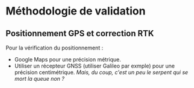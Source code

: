 # Méthodologie de validation

## Positionnement GPS et correction RTK

Pour la vérification du positionnement : 
* Google Maps pour une précision métrique.
* Utiliser un récepteur GNSS (utiliser Galileo par
    exmple) pour une précision centimétrique. _Mais, du coup, c'est un peu le serpent qui se mort la queue non ?_